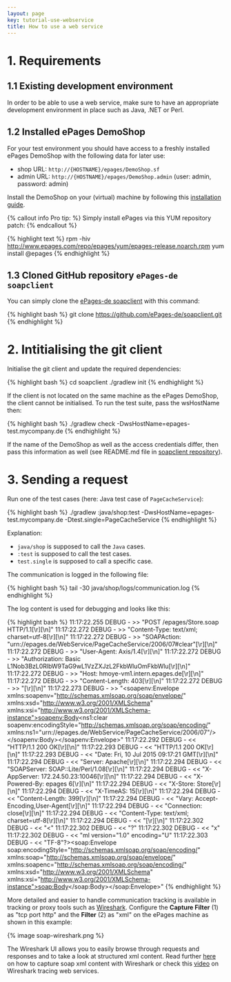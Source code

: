 ```yaml
---
layout: page
key: tutorial-use-webservice
title: How to use a web service
---
```


# 1. Requirements

## 1.1 Existing development environment

In order to be able to use a web service, make sure to have an appropriate development environment in place such as Java, .NET or Perl.

## 1.2 Installed ePages DemoShop

For your test environment you should have access to a freshly installed ePages DemoShop with the following data for later use:

* shop URL: `http://{HOSTNAME}/epages/DemoShop.sf`
* admin URL: `http://{HOSTNAME}/epages/DemoShop.admin` (user: admin, password: admin)

Install the DemoShop on your (virtual) machine by following this [installation guide](http://helpcenter.epages.com/Doc/ver_6_17_26/epages/Manual/en/ePages_Installation_Guide_for_Linux.html#Basic_ePages_Installation).

{% callout info Pro tip: %}
Simply install ePages via this YUM repository patch:
{% endcallout %}

{% highlight text %}
rpm -hiv http://www.epages.com/repo/epages/yum/epages-release.noarch.rpm
yum install @epages
{% endhighlight %}

## 1.3 Cloned GitHub repository `ePages-de soapclient`

You can simply clone the [ePages-de soapclient](https://github.com/ePages-de/soapclient) with this command:

{% highlight bash %}
git clone https://github.com/ePages-de/soapclient.git
{% endhighlight %}

# 2. Intitialising the git client

Initialise the git client and update the required dependencies:

{% highlight bash %}
cd soapclient
./gradlew init
{% endhighlight %}

If the client is not located on the same machine as the ePages DemoShop, the client cannot be initialised.
To run the test suite, pass the wsHostName then:

{% highlight bash %}
./gradlew check -DwsHostName=epages-test.mycompany.de
{% endhighlight %}

If the name of the DemoShop as well as the access credentials differ, then pass this information as well (see README.md file in [soapclient repository](https://github.com/ePages-de/soapclient)).

# 3. Sending a request

Run one of the test cases (here: Java test case of `PageCacheService`):

{% highlight bash %}
./gradlew :java/shop:test -DwsHostName=epages-test.mycompany.de -Dtest.single=PageCacheService
{% endhighlight %}

Explanation:

* `java/shop` is supposed to call the `Java` cases.
* `:test` is supposed to call the test cases.
* `test.single` is supposed to call a specific case.

The communication is logged in the following file:

{% highlight bash %}
tail -30 java/shop/logs/communication.log
{% endhighlight %}

The log content is used for debugging and looks like this:

{% highlight bash %}
11:17:22.255 DEBUG - >> "POST /epages/Store.soap HTTP/1.1[\r][\n]"
11:17:22.272 DEBUG - >> "Content-Type: text/xml; charset=utf-8[\r][\n]"
11:17:22.272 DEBUG - >> "SOAPAction: "urn://epages.de/WebService/PageCacheService/2006/07#clear"[\r][\n]"
11:17:22.272 DEBUG - >> "User-Agent: Axis/1.4[\r][\n]"
11:17:22.272 DEBUG - >> "Authorization: Basic L1Nob3BzL0RlbW9TaG9wL1VzZXJzL2FkbWluOmFkbWlu[\r][\n]"
11:17:22.272 DEBUG - >> "Host: hmoye-vm1.intern.epages.de[\r][\n]"
11:17:22.272 DEBUG - >> "Content-Length: 403[\r][\n]"
11:17:22.272 DEBUG - >> "[\r][\n]"
11:17:22.273 DEBUG - >> "<?xml version="1.0" encoding="UTF-8"?><soapenv:Envelope xmlns:soapenv="http://schemas.xmlsoap.org/soap/envelope/" xmlns:xsd="http://www.w3.org/2001/XMLSchema" xmlns:xsi="http://www.w3.org/2001/XMLSchema-instance"><soapenv:Body><ns1:clear soapenv:encodingStyle="http://schemas.xmlsoap.org/soap/encoding/" xmlns:ns1="urn://epages.de/WebService/PageCacheService/2006/07"/></soapenv:Body></soapenv:Envelope>"
11:17:22.292 DEBUG - << "HTTP/1.1 200 OK[\r][\n]"
11:17:22.293 DEBUG - << "HTTP/1.1 200 OK[\r][\n]"
11:17:22.293 DEBUG - << "Date: Fri, 10 Jul 2015 09:17:21 GMT[\r][\n]"
11:17:22.294 DEBUG - << "Server: Apache[\r][\n]"
11:17:22.294 DEBUG - << "SOAPServer: SOAP::Lite/Perl/1.08[\r][\n]"
11:17:22.294 DEBUG - << "X-AppServer: 172.24.50.23:10046[\r][\n]"
11:17:22.294 DEBUG - << "X-Powered-By: epages 6[\r][\n]"
11:17:22.294 DEBUG - << "X-Store: Store[\r][\n]"
11:17:22.294 DEBUG - << "X-TimeAS: 15[\r][\n]"
11:17:22.294 DEBUG - << "Content-Length: 399[\r][\n]"
11:17:22.294 DEBUG - << "Vary: Accept-Encoding,User-Agent[\r][\n]"
11:17:22.294 DEBUG - << "Connection: close[\r][\n]"
11:17:22.294 DEBUG - << "Content-Type: text/xml; charset=utf-8[\r][\n]"
11:17:22.294 DEBUG - << "[\r][\n]"
11:17:22.302 DEBUG - << "<"
11:17:22.302 DEBUG - << "?"
11:17:22.302 DEBUG - << "x"
11:17:22.302 DEBUG - << "ml version="1.0" encoding="U"
11:17:22.303 DEBUG - << "TF-8"?><soap:Envelope soap:encodingStyle="http://schemas.xmlsoap.org/soap/encoding/" xmlns:soap="http://schemas.xmlsoap.org/soap/envelope/" xmlns:soapenc="http://schemas.xmlsoap.org/soap/encoding/" xmlns:xsd="http://www.w3.org/2001/XMLSchema" xmlns:xsi="http://www.w3.org/2001/XMLSchema-instance"><soap:Body><clearResponse xsi:nil="true" /></soap:Body></soap:Envelope>"
{% endhighlight %}

More detailed and easier to handle communication tracking is available in tracking or proxy tools such as [Wireshark](https://www.wireshark.org/).
Configure the **Capture Filter** (1) as "tcp port http" and the **Filter** (2) as "xml" on the ePages machine as shown in this example:

{% image soap-wireshark.png %}

The Wireshark UI allows you to easily browse through requests and responses and to take a look at structured xml content.
Read further [here](http://geekswithblogs.net/EltonStoneman/archive/2009/01/29/debugging-soap-messages-with-wireshark.aspx) on how to capture soap xml content with Wireshark or check this [video](https://www.youtube.com/watch?v=qAF8FMxFwoQ&feature=youtu.be) on Wireshark tracing web services.
